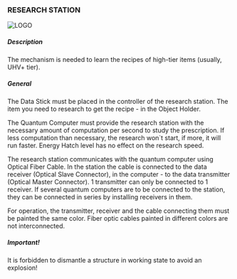 ### RESEARCH STATION

![LOGO](https://cdn.discordapp.com/attachments/916393114166525974/916638729341374504/RESEARCHSTATION.png)

##### Description

The mechanism is needed to learn the recipes of high-tier items (usually, UHV+ tier).

##### General

The Data Stick must be placed in the controller of the research station. The item you need to research to get the recipe - in the Object Holder.

The Quantum Computer must provide the research station with the necessary amount of computation per second to study the prescription. If less computation than necessary, the research won`t start, if more, it will run faster. Energy Hatch level has no effect on the research speed.

The research station communicates with the quantum computer using Optical Fiber Cable. In the station the cable is connected to the data receiver (Optical Slave Connector), in the computer - to the data transmitter (Optical Master Connector). 1 transmitter can only be connected to 1 receiver. If several quantum computers are to be connected to the station, they can be connected in series by installing receivers in them.

For operation, the transmitter, receiver and the cable connecting them must be painted the same color. Fiber optic cables painted in different colors are not interconnected.

##### Important!

It is forbidden to dismantle a structure in working state to avoid an explosion!

